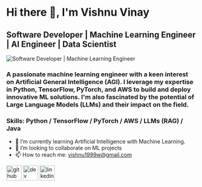 # Hi there 👋, I'm Vishnu Vinay
## Software Developer | Machine Learning Engineer | AI Engineer | Data Scientist

![Software Developer | Machine Learning Engineer ](https://static.vecteezy.com/system/resources/previews/004/940/920/non_2x/artificial-intelligence-machine-learning-ai-data-deep-learning-for-future-technology-artwork-mining-isometric-neural-network-machine-programming-and-responsive-web-banner-illustration-vector.jpg)

### A passionate machine learning engineer with a keen interest on Artificial General Intelligence (AGI). I leverage my expertise in Python, TensorFlow, PyTorch, and AWS to build and deploy innovative ML solutions. I'm also fascinated by the potential of Large Language Models (LLMs) and their impact on the field.

### Skills: Python / TensorFlow / PyTorch / AWS / LLMs (RAG) / Java

- 🌱 I’m currently learning Artificial Intelligence with Machine Learning. 
- 👯 I’m looking to collaborate on ML projects 
- 📫 How to reach me: vishnu1999w@gmail.com 


[<img src='https://cdn.jsdelivr.net/npm/simple-icons@3.0.1/icons/github.svg' alt='github' height='40'>](https://github.com/Vishnu373)  [<img src='https://cdn.jsdelivr.net/npm/simple-icons@3.0.1/icons/hashnode.svg' alt='dev' height='40'>](https://vichuz373.hashnode.dev/)  [<img src='https://cdn.jsdelivr.net/npm/simple-icons@3.0.1/icons/linkedin.svg' alt='linkedin' height='40'>](https://www.linkedin.com/in/https://www.linkedin.com/in/vishnu-vinay-1811-vichuz//)  

